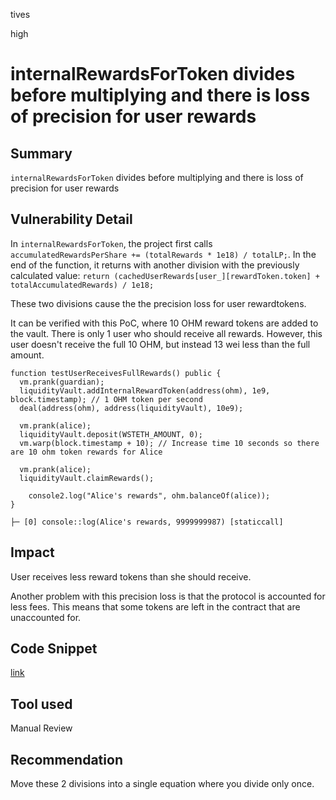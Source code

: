 tives

high

# internalRewardsForToken divides before multiplying and there is loss of precision for user rewards

## Summary

`internalRewardsForToken` divides before multiplying and there is loss of precision for user rewards

## Vulnerability Detail

In `internalRewardsForToken`, the project first calls `accumulatedRewardsPerShare += (totalRewards * 1e18) / totalLP;`. In the end of the function, it returns with another division with the previously calculated value: `return (cachedUserRewards[user_][rewardToken.token] + totalAccumulatedRewards) / 1e18;`

These two divisions cause the the precision loss for user rewardtokens.

It can be verified with this PoC, where 10 OHM reward tokens are added to the vault. There is only 1 user who should receive all rewards. However, this user doesn't receive the full 10 OHM, but instead 13 wei less than the full amount.

```solidity
function testUserReceivesFullRewards() public {
  vm.prank(guardian);
  liquidityVault.addInternalRewardToken(address(ohm), 1e9, block.timestamp); // 1 OHM token per second
  deal(address(ohm), address(liquidityVault), 10e9);
  
  vm.prank(alice);
  liquidityVault.deposit(WSTETH_AMOUNT, 0);
  vm.warp(block.timestamp + 10); // Increase time 10 seconds so there are 10 ohm token rewards for Alice

  vm.prank(alice);
  liquidityVault.claimRewards();

	console2.log("Alice's rewards", ohm.balanceOf(alice));
}

├─ [0] console::log(Alice's rewards, 9999999987) [staticcall]
```

## Impact

User receives less reward tokens than she should receive. 

Another problem with this precision loss is that the protocol is accounted for less fees. This means that some tokens are left in the contract that are unaccounted for.

## Code Snippet

[link](https://github.com/sherlock-audit/2023-02-olympus/blob/main/src/policies/lending/abstracts/SingleSidedLiquidityVault.sol/#L371)

## Tool used

Manual Review

## Recommendation

Move these 2 divisions into a single equation where you divide only once.